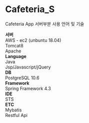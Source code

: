 # Cafeteria_S 
Cafeteria App 서버부분 사용 언어 및 기술


**서버**  
AWS - ec2 (unbuntu 18.04)  
Tomcat8  
Apache     
**Language**  
Java  
Jsp/Javascript/jQuery    
**DB**  
PostgreSQL 10.6    
**Framework**  
Spring Framework 4.3    
**IDE**  
STS    
**ETC**  
Mybatis  
Restful Api    
